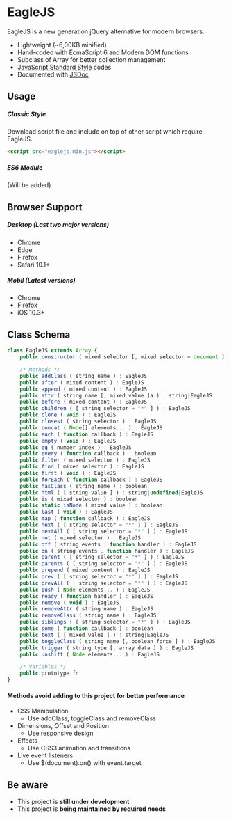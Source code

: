 # EagleJS

EagleJS is a new generation jQuery alternative for modern browsers.

- Lightweight (~6,00KB minified)
- Hand-coded with EcmaScript 6 and Modern DOM functions
- Subclass of Array for better collection management
- [JavaScript Standard Style](https://standardjs.com "JavaScript Standard Style") codes
- Documented with [JSDoc](https://jsdoc.app "JSDoc")

## Usage

##### Classic Style

Download script file and include on top of other script which require EagleJS.

```html
<script src="eaglejs.min.js"></script>
```

##### ES6 Module

(Will be added)


## Browser Support

##### Desktop (Last two major versions)
- Chrome
- Edge
- Firefox
- Safari 10.1+

##### Mobil (Latest versions)
- Chrome
- Firefox
- iOS 10.3+

## Class Schema

```js
class EagleJS extends Array {
	public constructor ( mixed selector [, mixed selector = document ] )

	/* Methods */
	public addClass ( string name ) : EagleJS
	public after ( mixed content ) : EagleJS
	public append ( mixed content ) : EagleJS
	public attr ( string name [, mixed value ]a ) : string|EagleJS
	public before ( mixed content ) : EagleJS
	public children ( [ string selector = "*" ] ) : EagleJS
	public clone ( void ) : EagleJS
	public closest ( string selector ) : EagleJS
	public concat ( Node[] elements... ) : EagleJS
	public each ( function callback ) : EagleJS
	public empty ( void ) : EagleJS
	public eq ( number index ) : EagleJS
	public every ( function callback ) : boolean
	public filter ( mixed selector ) : EagleJS
	public find ( mixed selector ) : EagleJS
	public first ( void ) : EagleJS
	public forEach ( function callback ) : EagleJS
	public hasClass ( string name ) : boolean
	public html ( [ string value ] ) : string|undefined|EagleJS
	public is ( mixed selector ) : boolean
	public static isNode ( mixed value ) : boolean
	public last ( void ) : EagleJS
	public map ( function callback ) : EagleJS
	public next ( [ string selector = "*" ] ) : EagleJS
	public nextAll ( [ string selector = "*" ] ) : EagleJS
	public not ( mixed selector ) : EagleJS
	public off ( string events , function handler ) : EagleJS
	public on ( string events , function handler ) : EagleJS
	public parent ( [ string selector = "*" ] ) : EagleJS
	public parents ( [ string selector = "*" ] ) : EagleJS
	public prepend ( mixed content ) : EagleJS
	public prev ( [ string selector = "*" ] ) : EagleJS
	public prevAll ( [ string selector = "*" ] ) : EagleJS
	public push ( Node elements... ) : EagleJS
	public ready ( function handler ) : EagleJS
	public remove ( void ) : EagleJS
	public removeAttr ( string name ) : EagleJS
	public removeClass ( string name ) : EagleJS
	public siblings ( [ string selector = "*" ] ) : EagleJS
	public some ( function callback ) : boolean
	public text ( [ mixed value ] ) : string|EagleJS
	public toggleClass ( string name [, boolean force ] ) : EagleJS
	public trigger ( string type [, array data ] ) : EagleJS
	public unshift ( Node elements... ) : EagleJS

	/* Variables */
	public prototype fn
}
```

#### Methods avoid adding to this project for better performance

- CSS Manipulation
  - Use addClass, toggleClass and removeClass
- Dimensions, Offset and Position
   - Use responsive design
- Effects
   - Use CSS3 animation and transitions
- Live event listeners
  - Use  $(document).on() with event.target

## Be aware
- This project is **still under development**
- This project is **being maintained by required needs**